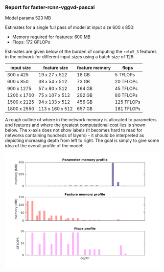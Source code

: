 ### Report for faster-rcnn-vggvd-pascal
Model params 523 MB 

Estimates for a single full pass of model at input size 600 x 850: 

* Memory required for features: 600 MB 
* Flops: 172 GFLOPs 

Estimates are given below of the burden of computing the `relu5_3` features in the network for different input sizes using a batch size of 128: 

| input size | feature size | feature memory | flops | 
|------------|--------------|----------------|-------| 
| 300 x 425 | 19 x 27 x 512 | 18 GB | 5 TFLOPs |
| 600 x 850 | 38 x 54 x 512 | 73 GB | 20 TFLOPs |
| 900 x 1275 | 57 x 80 x 512 | 164 GB | 45 TFLOPs |
| 1200 x 1700 | 75 x 107 x 512 | 292 GB | 80 TFLOPs |
| 1500 x 2125 | 94 x 133 x 512 | 456 GB | 125 TFLOPs |
| 1800 x 2550 | 113 x 160 x 512 | 657 GB | 181 TFLOPs |

A rough outline of where in the network memory is allocated to parameters and features and where the greatest computational cost lies is shown below.  The x-axis does not show labels (it becomes hard to read for networks containing hundreds of layers) - it should be interpreted as depicting increasing depth from left to right.  The goal is simply to give some idea of the overall profile of the model: 

![faster-rcnn-vggvd-pascal profile](figs/faster-rcnn-vggvd-pascal.png)
